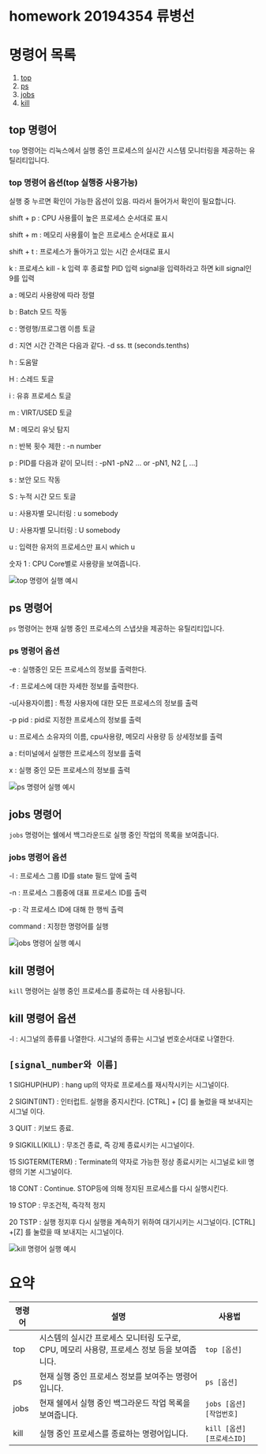 # homework 20194354 류병선


# 명령어 목록


1. [top](https://terms.naver.com/entry.naver?docId=4125861&cid=59321&categoryId=59321 "top 명령어설명")
2. [ps](https://terms.naver.com/entry.naver?docId=4125773&cid=59321&categoryId=59321 "ps 명령어설명")
3. [jobs](https://terms.naver.com/entry.naver?docId=4125682&cid=59321&categoryId=59321 "jobs 명령어설명")
4. [kill](https://terms.naver.com/entry.naver?docId=4125687&cid=59321&categoryId=59321 "kill 명령어설명")

## top 명령어

`top` 명령어는 리눅스에서 실행 중인 프로세스의 실시간 시스템 모니터링을 제공하는 유틸리티입니다.
### top 명령어 옵션(top 실행중 사용가능)

실행 중 누르면 확인이 가능한 옵션이 있음. 따라서 들어가서 확인이 필요합니다.

shift + p : CPU 사용률이 높은 프로세스 순서대로 표시

shift + m : 메모리 사용률이 높은 프로세스 순서대로 표시

shift + t : 프로세스가 돌아가고 있는 시간 순서대로 표시

k : 프로세스  kill  - k 입력 후 종료할 PID 입력 signal을 입력하라고 하면 kill signal인 9를 입력

a : 메모리 사용량에 따라 정렬

b : Batch 모드 작동

c : 명령행/프로그램 이름 토글

d : 지연 시간 간격은 다음과 같다. -d ss. tt (seconds.tenths)

h : 도움말 

H : 스레드 토글

i : 유휴 프로세스 토글

m : VIRT/USED 토글

M : 메모리 유닛 탐지

n : 반복 횟수 제한 : -n number

p : PID를 다음과 같이 모니터 : -pN1 -pN2 ... or -pN1, N2 [, ...] 

s : 보안 모드 작동

S : 누적 시간 모드 토글

u : 사용자별 모니터링 : u somebody

U : 사용자별 모니터링 : U somebody

u : 입력한 유저의 프로세스만 표시  which u

숫자 1 : CPU Core별로 사용량을 보여줍니다.

![top 명령어 실행 예시](https://search.pstatic.net/common/?src=http%3A%2F%2Fblogfiles.naver.net%2FMjAyMzA0MjVfMjY4%2FMDAxNjgyNDAxMTUzNjQ1.olRPpoZvIcqkn2Oyigqjm3QVCxOKYVv6KO3eFmSGrXEg.hI6AEufHwEkYucJvILBxce4xK-ZLgc-XfLcj5KF0Jl8g.PNG.ks06891%2Fimage.png&type=sc960_832)


## ps 명령어

`ps` 명령어는 현재 실행 중인 프로세스의 스냅샷을 제공하는 유틸리티입니다.

### ps 명령어 옵션

-e : 실행중인 모든 프로세스의 정보를 출력한다.

-f : 프로세스에 대한 자세한 정보를 출력한다.

-u[사용자이름] : 특정 사용자에 대한 모든 프로세스의 정보를 출력

-p pid : pid로 지정한 프로세스의 정보를 출력

u : 프로세스 소유자의 이름, cpu사용량, 메모리 사용량 등 상세정보를 출력

a : 터미널에서 실행한 프로세스의 정보를 출력

x : 실행 중인 모든 프로세스의 정보를 출력


![ps 명령어 실행 예시](https://postfiles.pstatic.net/MjAyMzA0MjVfMjYy/MDAxNjgyNDAxMjc3MTg5.ASKz50XPaVyJN4Tkbggd6rWF0GTi8ym3i5fUttwNrlcg.8CXEJriTwkayowJe98UvV76e6DzN5eblpI-Jdr2LO8Yg.PNG.ks06891/image.png?type=w966)



## jobs 명령어

`jobs` 명령어는 쉘에서 백그라운드로 실행 중인 작업의 목록을 보여줍니다.

### jobs 명령어 옵션

-l : 프로세스 그룹 ID를 state 필드 앞에 출력

-n : 프로세스 그룹중에 대표 프로세스 ID를 출력

-p : 각 프로세스 ID에 대해 한 행씩 출력

command : 지정한 명령어를 실행


![jobs 명령어 실행 예시](https://search.pstatic.net/common/?src=http%3A%2F%2Fblogfiles.naver.net%2FMjAyMjA0MTFfMTMx%2FMDAxNjQ5NjYxNDIwNDMw.zWyMG7HEtmWIk2M0ghXpIaz7ixttnpWoS6VhB2x51Ksg.nSq7OTgHjN9nWn6-MxrydsGNY-sBSSMDskgRJGDzxF0g.JPEG.mcoding777%2F9.JPG&type=sc960_832)



## kill 명령어

`kill` 명령어는 실행 중인 프로세스를 종료하는 데 사용됩니다.

## kill 명령어 옵션

-l : 시그널의 종류를 나열한다. 시그널의 종류는 시그널 번호순서대로 나열한다.

## `[signal_number와 이름]`

1 SIGHUP(HUP) : hang up의 약자로 프로세스를 재시작시키는 시그널이다.

2 SIGINT(INT) : 인터럽트. 실행을 중지시킨다. [CTRL] + [C] 를 눌렀을 때 보내지는 시그널
이다.

3 QUIT : 키보드 종료. 

9 SIGKILL(KILL) : 무조건 종료, 즉 강제 종료시키는 시그널이다.

15 SIGTERM(TERM) : Terminate의 약자로 가능한 정상 종료시키는 시그널로 kill 명령의 기본
시그널이다.

18 CONT : Continue. STOP등에 의해 정지된 프로세스를 다시 실행시킨다.

19 STOP : 무조건적, 즉각적 정지

20 TSTP : 실행 정지후 다시 실행을 계속하기 위하여 대기시키는 시그널이다. [CTRL] +[Z] 를 
눌렀을 때 보내지는 시그널이다.


![kill 명령어 실행 예시](https://postfiles.pstatic.net/MjAyMjA0MTFfMTMx/MDAxNjQ5NjYxNDIwNDMw.zWyMG7HEtmWIk2M0ghXpIaz7ixttnpWoS6VhB2x51Ksg.nSq7OTgHjN9nWn6-MxrydsGNY-sBSSMDskgRJGDzxF0g.JPEG.mcoding777/SE-d9c0a84d-1e3b-4a51-99e9-bfec65cc472a.jpg?type=w966)

# 요약

| 명령어 | 설명 | 사용법 |
|--------|------|--------|
| top | 시스템의 실시간 프로세스 모니터링 도구로, CPU, 메모리 사용량, 프로세스 정보 등을 보여줍니다. | `top [옵션]` |
| ps | 현재 실행 중인 프로세스 정보를 보여주는 명령어입니다. | `ps [옵션]` |
| jobs | 현재 쉘에서 실행 중인 백그라운드 작업 목록을 보여줍니다. | `jobs [옵션] [작업번호]` |
| kill | 실행 중인 프로세스를 종료하는 명령어입니다. | `kill [옵션] [프로세스ID]` | 


